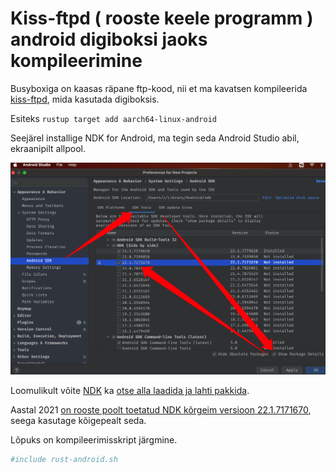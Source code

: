 # Kiss-ftpd ( rooste keele programm ) android digiboksi jaoks kompileerimine

Busyboxiga on kaasas räpane ftp-kood, nii et ma kavatsen kompileerida [kiss-ftpd](https://github.com/moparisthebest/kiss-ftpd), mida kasutada digiboksis.

Esiteks `rustup target add aarch64-linux-android`

Seejärel installige NDK for Android, ma tegin seda Android Studio abil, ekraanipilt allpool.

![](https://raw.githubusercontent.com/gcxfd/img/gh-pages/qcUqsK.png)

Loomulikult võite [NDK](https://developer.android.com/ndk/downloads) ka [otse alla laadida ja lahti pakkida](https://developer.android.com/ndk/downloads).

Aastal 2021 [on rooste poolt toetatud NDK kõrgeim versioon 22.1.7171670](https://github.com/mozilla/rust-android-gradle/issues/75#issuecomment-970179046), seega kasutage kõigepealt seda.

Lõpuks on kompileerimisskript järgmine.

```bash
#include rust-android.sh
```